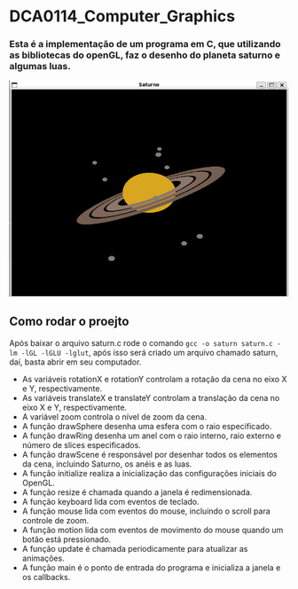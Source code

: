# DCA0114_Computer_Graphics

### Esta é a implementação de um programa em C, que utilizando as bibliotecas do openGL, faz o desenho do planeta saturno e algumas luas.

![saturno](saturn.png)

## Como rodar o proejto

Após baixar o arquivo saturn.c rode o comando ```gcc -o saturn saturn.c -lm -lGL -lGLU -lglut```, após isso será criado um arquivo chamado saturn, daí, basta abrir em seu computador.

- As variáveis rotationX e rotationY controlam a rotação da cena no eixo X e Y, respectivamente.
- As variáveis translateX e translateY controlam a translação da cena no eixo X e Y, respectivamente.
- A variável zoom controla o nível de zoom da cena.
- A função drawSphere desenha uma esfera com o raio especificado.
- A função drawRing desenha um anel com o raio interno, raio externo e número de slices especificados.
- A função drawScene é responsável por desenhar todos os elementos da cena, incluindo Saturno, os anéis e as luas.
- A função initialize realiza a inicialização das configurações iniciais do OpenGL.
- A função resize é chamada quando a janela é redimensionada.
- A função keyboard lida com eventos de teclado.
- A função mouse lida com eventos do mouse, incluindo o scroll para controle de zoom.
- A função motion lida com eventos de movimento do mouse quando um botão está pressionado.
- A função update é chamada periodicamente para atualizar as animações.
- A função main é o ponto de entrada do programa e inicializa a janela e os callbacks.
